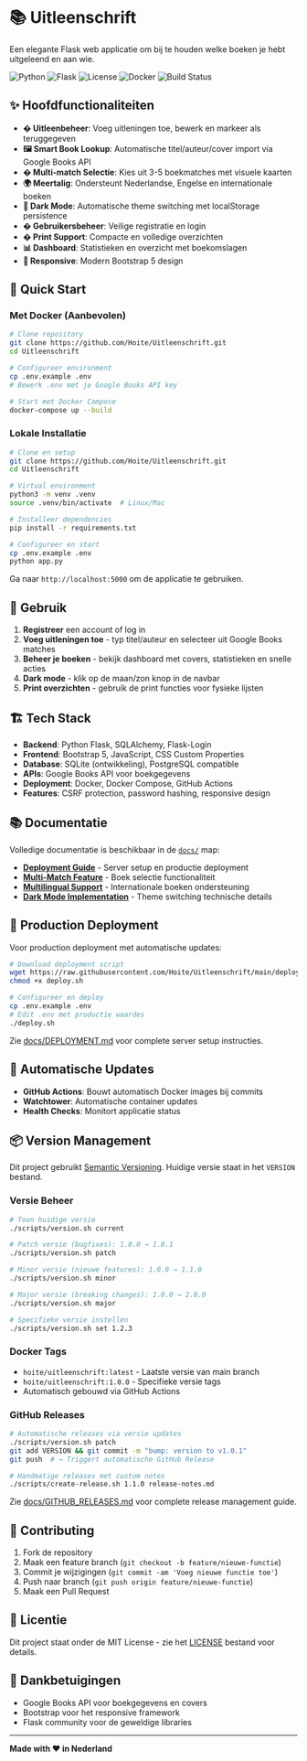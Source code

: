 # 📚 Uitleenschrift

Een elegante Flask web applicatie om bij te houden welke boeken je hebt uitgeleend en aan wie.

![Python](https://img.shields.io/badge/python-v3.8+-blue.svg)
![Flask](https://img.shields.io/badge/flask-2.0+-green.svg)
![License](https://img.shields.io/badge/license-MIT-blue.svg)
![Docker](https://img.shields.io/badge/docker-ready-blue.svg)
![Build Status](https://github.com/Hoite/Uitleenschrift/workflows/Build%20and%20Push%20Docker%20Image/badge.svg)

## ✨ Hoofdfunctionaliteiten

- **� Uitleenbeheer**: Voeg uitleningen toe, bewerk en markeer als teruggegeven
- **🖼️ Smart Book Lookup**: Automatische titel/auteur/cover import via Google Books API
- **� Multi-match Selectie**: Kies uit 3-5 boekmatches met visuele kaarten
- **🌍 Meertalig**: Ondersteunt Nederlandse, Engelse en internationale boeken
- **🌙 Dark Mode**: Automatische theme switching met localStorage persistence
- **� Gebruikersbeheer**: Veilige registratie en login
- **�️ Print Support**: Compacte en volledige overzichten
- **📊 Dashboard**: Statistieken en overzicht met boekomslagen
- **📱 Responsive**: Modern Bootstrap 5 design

## 🚀 Quick Start

### Met Docker (Aanbevolen)
```bash
# Clone repository
git clone https://github.com/Hoite/Uitleenschrift.git
cd Uitleenschrift

# Configureer environment
cp .env.example .env
# Bewerk .env met je Google Books API key

# Start met Docker Compose
docker-compose up --build
```

### Lokale Installatie
```bash
# Clone en setup
git clone https://github.com/Hoite/Uitleenschrift.git
cd Uitleenschrift

# Virtual environment
python3 -m venv .venv
source .venv/bin/activate  # Linux/Mac

# Installeer dependencies
pip install -r requirements.txt

# Configureer en start
cp .env.example .env
python app.py
```

Ga naar `http://localhost:5000` om de applicatie te gebruiken.

## 📖 Gebruik

1. **Registreer** een account of log in
2. **Voeg uitleningen toe** - typ titel/auteur en selecteer uit Google Books matches
3. **Beheer je boeken** - bekijk dashboard met covers, statistieken en snelle acties
4. **Dark mode** - klik op de maan/zon knop in de navbar
5. **Print overzichten** - gebruik de print functies voor fysieke lijsten

## 🏗️ Tech Stack

- **Backend**: Python Flask, SQLAlchemy, Flask-Login
- **Frontend**: Bootstrap 5, JavaScript, CSS Custom Properties
- **Database**: SQLite (ontwikkeling), PostgreSQL compatible
- **APIs**: Google Books API voor boekgegevens
- **Deployment**: Docker, Docker Compose, GitHub Actions
- **Features**: CSRF protection, password hashing, responsive design

## 📚 Documentatie

Volledige documentatie is beschikbaar in de [`docs/`](docs/) map:

- [**Deployment Guide**](docs/DEPLOYMENT.md) - Server setup en productie deployment
- [**Multi-Match Feature**](docs/MULTI_MATCH_IMPLEMENTATION.md) - Boek selectie functionaliteit
- [**Multilingual Support**](docs/MULTILANG_UPDATE.md) - Internationale boeken ondersteuning
- [**Dark Mode Implementation**](docs/DARK_MODE_IMPLEMENTATION.md) - Theme switching technische details

## 🐳 Production Deployment

Voor production deployment met automatische updates:

```bash
# Download deployment script
wget https://raw.githubusercontent.com/Hoite/Uitleenschrift/main/deploy.sh
chmod +x deploy.sh

# Configureer en deploy
cp .env.example .env
# Edit .env met productie waardes
./deploy.sh
```

Zie [docs/DEPLOYMENT.md](docs/DEPLOYMENT.md) voor complete server setup instructies.

## 🔄 Automatische Updates

- **GitHub Actions**: Bouwt automatisch Docker images bij commits
- **Watchtower**: Automatische container updates
- **Health Checks**: Monitort applicatie status

## 📦 Version Management

Dit project gebruikt [Semantic Versioning](https://semver.org/). Huidige versie staat in het `VERSION` bestand.

### Versie Beheer
```bash
# Toon huidige versie
./scripts/version.sh current

# Patch versie (bugfixes): 1.0.0 → 1.0.1
./scripts/version.sh patch

# Minor versie (nieuwe features): 1.0.0 → 1.1.0
./scripts/version.sh minor

# Major versie (breaking changes): 1.0.0 → 2.0.0
./scripts/version.sh major

# Specifieke versie instellen
./scripts/version.sh set 1.2.3
```

### Docker Tags
- `hoite/uitleenschrift:latest` - Laatste versie van main branch
- `hoite/uitleenschrift:1.0.0` - Specifieke versie tags
- Automatisch gebouwd via GitHub Actions

### GitHub Releases
```bash
# Automatische releases via versie updates
./scripts/version.sh patch
git add VERSION && git commit -m "bump: version to v1.0.1"
git push  # → Triggert automatische GitHub Release

# Handmatige releases met custom notes
./scripts/create-release.sh 1.1.0 release-notes.md
```

Zie [docs/GITHUB_RELEASES.md](docs/GITHUB_RELEASES.md) voor complete release management guide.

## 🤝 Contributing

1. Fork de repository
2. Maak een feature branch (`git checkout -b feature/nieuwe-functie`)
3. Commit je wijzigingen (`git commit -am 'Voeg nieuwe functie toe'`)
4. Push naar branch (`git push origin feature/nieuwe-functie`)
5. Maak een Pull Request

## 📄 Licentie

Dit project staat onder de MIT License - zie het [LICENSE](LICENSE) bestand voor details.

## 🙏 Dankbetuigingen

- Google Books API voor boekgegevens en covers
- Bootstrap voor het responsive framework
- Flask community voor de geweldige libraries

---

**Made with ❤️ in Nederland**
